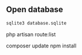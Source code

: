 ## Open database

```bash
sqlite3 database.sqlite
```

php artisan route:list

composer update
npm install
